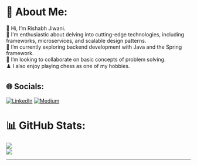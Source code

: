 # 💫 About Me:
👋 Hi, I’m Rishabh Jiwani.<br>👀 I'm enthusiastic about delving into cutting-edge technologies, including frameworks, microservices, and scalable design patterns.<br>🌱 I’m currently exploring backend development with Java and the Spring framework.<br>💞️ I’m looking to collaborate on basic concepts of problem solving.<br>♟️ I also enjoy playing chess as one of my hobbies.<br>


## 🌐 Socials:
[![LinkedIn](https://img.shields.io/badge/LinkedIn-%230077B5.svg?logo=linkedin&logoColor=white)](https://linkedin.com/in/rishabh-jiwani) [![Medium](https://img.shields.io/badge/Medium-12100E?logo=medium&logoColor=white)](https://medium.com/@@rishabjiwani44) 


# 📊 GitHub Stats:
![](https://github-readme-streak-stats.herokuapp.com/?user=ris1b&theme=radical&hide_border=false)<br/>
![](https://github-readme-stats.vercel.app/api/top-langs/?username=ris1b&theme=radical&hide_border=false&include_all_commits=false&count_private=false&layout=compact)

---